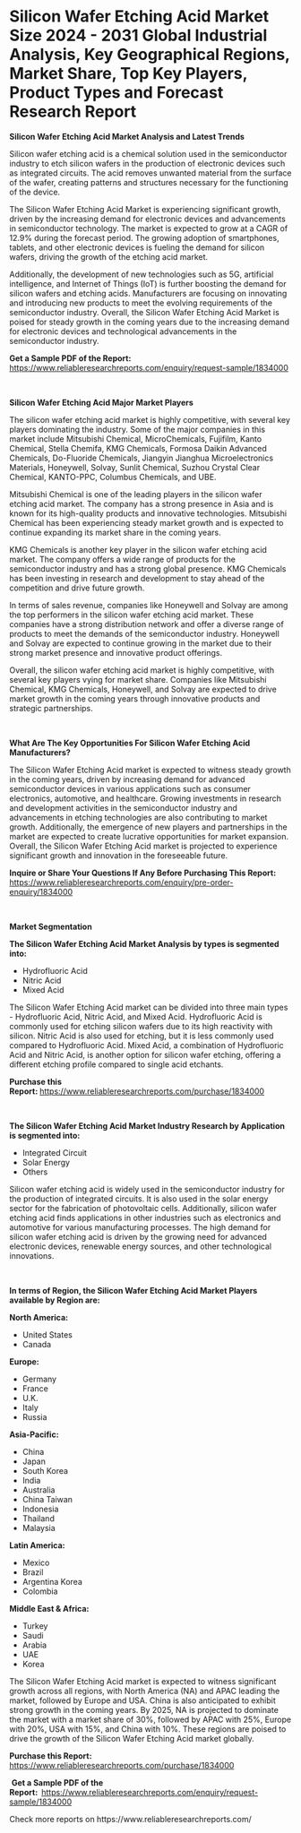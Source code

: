 <p><h1>Silicon Wafer Etching Acid Market Size 2024 - 2031 Global Industrial Analysis, Key Geographical Regions, Market Share, Top Key Players, Product Types and Forecast Research Report</h1></p><p><strong>Silicon Wafer Etching Acid Market Analysis and Latest Trends</strong></p>
<p><p>Silicon wafer etching acid is a chemical solution used in the semiconductor industry to etch silicon wafers in the production of electronic devices such as integrated circuits. The acid removes unwanted material from the surface of the wafer, creating patterns and structures necessary for the functioning of the device.</p><p>The Silicon Wafer Etching Acid Market is experiencing significant growth, driven by the increasing demand for electronic devices and advancements in semiconductor technology. The market is expected to grow at a CAGR of 12.9% during the forecast period. The growing adoption of smartphones, tablets, and other electronic devices is fueling the demand for silicon wafers, driving the growth of the etching acid market.</p><p>Additionally, the development of new technologies such as 5G, artificial intelligence, and Internet of Things (IoT) is further boosting the demand for silicon wafers and etching acids. Manufacturers are focusing on innovating and introducing new products to meet the evolving requirements of the semiconductor industry. Overall, the Silicon Wafer Etching Acid Market is poised for steady growth in the coming years due to the increasing demand for electronic devices and technological advancements in the semiconductor industry.</p></p>
<p><strong>Get a Sample PDF of the Report:&nbsp;</strong> <a href="https://www.reliableresearchreports.com/enquiry/request-sample/1834000">https://www.reliableresearchreports.com/enquiry/request-sample/1834000</a></p>
<p>&nbsp;</p>
<p><strong>Silicon Wafer Etching Acid Major Market Players</strong></p>
<p><p>The silicon wafer etching acid market is highly competitive, with several key players dominating the industry. Some of the major companies in this market include Mitsubishi Chemical, MicroChemicals, Fujifilm, Kanto Chemical, Stella Chemifa, KMG Chemicals, Formosa Daikin Advanced Chemicals, Do-Fluoride Chemicals, Jiangyin Jianghua Microelectronics Materials, Honeywell, Solvay, Sunlit Chemical, Suzhou Crystal Clear Chemical, KANTO-PPC, Columbus Chemicals, and UBE.</p><p>Mitsubishi Chemical is one of the leading players in the silicon wafer etching acid market. The company has a strong presence in Asia and is known for its high-quality products and innovative technologies. Mitsubishi Chemical has been experiencing steady market growth and is expected to continue expanding its market share in the coming years.</p><p>KMG Chemicals is another key player in the silicon wafer etching acid market. The company offers a wide range of products for the semiconductor industry and has a strong global presence. KMG Chemicals has been investing in research and development to stay ahead of the competition and drive future growth.</p><p>In terms of sales revenue, companies like Honeywell and Solvay are among the top performers in the silicon wafer etching acid market. These companies have a strong distribution network and offer a diverse range of products to meet the demands of the semiconductor industry. Honeywell and Solvay are expected to continue growing in the market due to their strong market presence and innovative product offerings. </p><p>Overall, the silicon wafer etching acid market is highly competitive, with several key players vying for market share. Companies like Mitsubishi Chemical, KMG Chemicals, Honeywell, and Solvay are expected to drive market growth in the coming years through innovative products and strategic partnerships.</p></p>
<p>&nbsp;</p>
<p><strong>What Are The Key Opportunities For Silicon Wafer Etching Acid Manufacturers?</strong></p>
<p><p>The Silicon Wafer Etching Acid market is expected to witness steady growth in the coming years, driven by increasing demand for advanced semiconductor devices in various applications such as consumer electronics, automotive, and healthcare. Growing investments in research and development activities in the semiconductor industry and advancements in etching technologies are also contributing to market growth. Additionally, the emergence of new players and partnerships in the market are expected to create lucrative opportunities for market expansion. Overall, the Silicon Wafer Etching Acid market is projected to experience significant growth and innovation in the foreseeable future.</p></p>
<p><strong>Inquire or Share Your Questions If Any Before Purchasing This Report:</strong> <a href="https://www.reliableresearchreports.com/enquiry/pre-order-enquiry/1834000">https://www.reliableresearchreports.com/enquiry/pre-order-enquiry/1834000</a></p>
<p>&nbsp;</p>
<p><strong>Market Segmentation</strong></p>
<p><strong>The Silicon Wafer Etching Acid Market Analysis by types is segmented into:</strong></p>
<p><ul><li>Hydrofluoric Acid</li><li>Nitric Acid</li><li>Mixed Acid</li></ul></p>
<p><p>The Silicon Wafer Etching Acid market can be divided into three main types - Hydrofluoric Acid, Nitric Acid, and Mixed Acid. Hydrofluoric Acid is commonly used for etching silicon wafers due to its high reactivity with silicon. Nitric Acid is also used for etching, but it is less commonly used compared to Hydrofluoric Acid. Mixed Acid, a combination of Hydrofluoric Acid and Nitric Acid, is another option for silicon wafer etching, offering a different etching profile compared to single acid etchants.</p></p>
<p><strong>Purchase this Report:&nbsp;</strong><a href="https://www.reliableresearchreports.com/purchase/1834000">https://www.reliableresearchreports.com/purchase/1834000</a></p>
<p>&nbsp;</p>
<p><strong>The Silicon Wafer Etching Acid Market Industry Research by Application is segmented into:</strong></p>
<p><ul><li>Integrated Circuit</li><li>Solar Energy</li><li>Others</li></ul></p>
<p><p>Silicon wafer etching acid is widely used in the semiconductor industry for the production of integrated circuits. It is also used in the solar energy sector for the fabrication of photovoltaic cells. Additionally, silicon wafer etching acid finds applications in other industries such as electronics and automotive for various manufacturing processes. The high demand for silicon wafer etching acid is driven by the growing need for advanced electronic devices, renewable energy sources, and other technological innovations.</p></p>
<p>&nbsp;</p>
<p><strong>In terms of Region, the Silicon Wafer Etching Acid Market Players available by Region are:</strong></p>
<p>
    <p> <strong> North America: </strong>
        <ul>
            <li>United States</li>
            <li>Canada</li>
        </ul>
        </p> 
    <p> <strong> Europe: </strong>
        <ul>
            <li>Germany</li>
            <li>France</li>
            <li>U.K.</li>
            <li>Italy</li>
            <li>Russia</li>
        </ul>
        </p> 
    <p> <strong> Asia-Pacific: </strong>
        <ul>
            <li>China</li>
            <li>Japan</li>
            <li>South Korea</li>
            <li>India</li>
            <li>Australia</li>
            <li>China Taiwan</li>
            <li>Indonesia</li>
            <li>Thailand</li>
            <li>Malaysia</li>
        </ul>
        </p> 
    <p> <strong> Latin America: </strong>
        <ul>
            <li>Mexico</li>
            <li>Brazil</li>
            <li>Argentina Korea</li>
            <li>Colombia</li>
        </ul>
        </p> 
    <p> <strong> Middle East & Africa: </strong>
        <ul>
            <li>Turkey</li>
            <li>Saudi</li>
            <li>Arabia</li>
            <li>UAE</li>
            <li>Korea</li>
        </ul>
    </p>
    </p>
<p><p>The Silicon Wafer Etching Acid market is expected to witness significant growth across all regions, with North America (NA) and APAC leading the market, followed by Europe and USA. China is also anticipated to exhibit strong growth in the coming years. By 2025, NA is projected to dominate the market with a market share of 30%, followed by APAC with 25%, Europe with 20%, USA with 15%, and China with 10%. These regions are poised to drive the growth of the Silicon Wafer Etching Acid market globally.</p></p>
<p><strong>Purchase this Report: </strong><a href="https://www.reliableresearchreports.com/purchase/1834000">https://www.reliableresearchreports.com/purchase/1834000</a></p>
<p>&nbsp;<strong>Get a Sample PDF of the Report:&nbsp;&nbsp;</strong><a href="https://www.reliableresearchreports.com/enquiry/request-sample/1834000">https://www.reliableresearchreports.com/enquiry/request-sample/1834000</a></p>
<p><strong></strong></p>
<p>Check more reports on https://www.reliableresearchreports.com/</p>